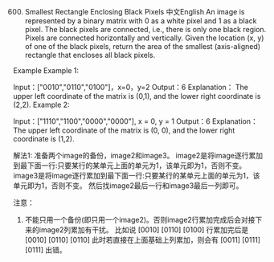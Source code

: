 600. Smallest Rectangle Enclosing Black Pixels
中文English
An image is represented by a binary matrix with 0 as a white pixel and 1 as a black pixel. The black pixels are connected, i.e., there is only one black region. Pixels are connected horizontally and vertically. Given the location (x, y) of one of the black pixels, return the area of the smallest (axis-aligned) rectangle that encloses all black pixels.

Example
Example 1:

Input：["0010","0110","0100"]，x=0，y=2
Output：6
Explanation：
The upper left coordinate of the matrix is (0,1), and the lower right coordinate is (2,2).
Example 2:

Input：["1110","1100","0000","0000"], x = 0, y = 1
Output：6
Explanation：
The upper left coordinate of the matrix is (0, 0), and the lower right coordinate is (1,2).

解法1:
准备两个image的备份，image2和image3。
image2是将image逐行累加到最下面一行:只要某行的某单元上面的单元为1，该单元即为1，否则不变。
image3是将image逐行累加到最下面一行:只要某行的某单元上面的单元为1，该单元即为1，否则不变。
然后找image2最后一行和image3最后一列即可。

注意：
1) 不能只用一个备份(即只用一个image2)。否则image2行累加完成后会对接下来的image2列累加有干扰。
比如说
[0010]
[0110]
[0100]
行累加完后是
[0010]
[0110]
[0110]
此时若直接在上面基础上列累加，则会有
[0011]
[0111]
[0111]
出错。
